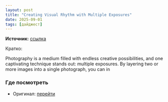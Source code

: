 ```yaml
---
layout: post
title: "Creating Visual Rhythm with Multiple Exposures"
date: 2025-09-01
tags: [дайджест]
---
```


**Источник:** [ссылка](https://iso.500px.com/creating-visual-rhythm-multiple-exposures/)

Кратко: <p>Photography is a medium filled with endless creative possibilities, and one captivating technique stands out: multiple exposures. By layering two or more images into a single photograph, you can in

### Где посмотреть
- Оригинал: [перейти]({link})
